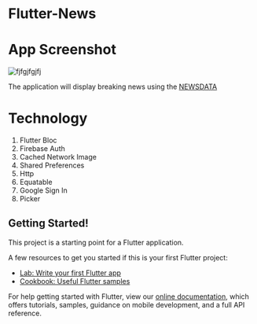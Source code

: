 # Flutter-News
# App Screenshot
![fjfgjfgjfj](https://user-images.githubusercontent.com/67923348/172371173-7883bad4-3bd6-4c75-9ee8-6c936a512dc9.jpg)

The application will display breaking news using the [NEWSDATA](https://newsdata.io/)

# Technology
1. Flutter Bloc    
3. Firebase Auth 
3. Cached Network Image 
4. Shared Preferences
5. Http 
6. Equatable
7. Google Sign In
8. Picker

## Getting Started!

This project is a starting point for a Flutter application.

A few resources to get you started if this is your first Flutter project:

- [Lab: Write your first Flutter app](https://flutter.dev/docs/get-started/codelab)
- [Cookbook: Useful Flutter samples](https://flutter.dev/docs/cookbook)

For help getting started with Flutter, view our
[online documentation](https://flutter.dev/docs), which offers tutorials,
samples, guidance on mobile development, and a full API reference.
